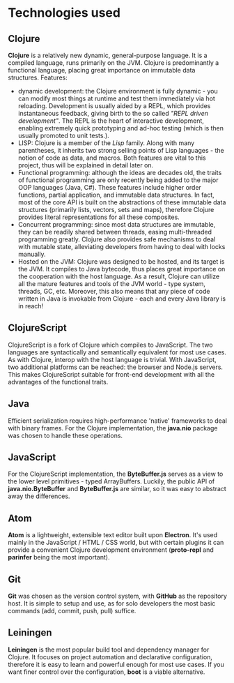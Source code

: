 # Technologies used

## Clojure

**Clojure** is a relatively new dynamic, general-purpose language. It is a compiled language, runs primarily on the JVM. Clojure is predominantly a functional language, placing great importance on immutable data structures. Features:

- dynamic development: the Clojure environment is fully dynamic - you can modify most things at runtime and test them immediately via hot reloading. Development is usually aided by a REPL, which provides instantaneous feedback, giving birth to the so called _"REPL driven development"_. The REPL is the heart of interactive development, enabling extremely quick prototyping and ad-hoc testing (which is then usually promoted to unit tests.).
- LISP: Clojure is a member of the _Lisp_ family. Along with many parentheses, it inherits two strong selling points of Lisp languages - the notion of code as data, and macros. Both features are vital to this project, thus will be explained in detail later on.
- Functional programming: although the ideas are decades old, the traits of functional programming are only recently being added to the major OOP languages (Java, C#). These features include higher order functions, partial application, and immutable data structures. In fact, most of the core API is built on the abstractions of these immutable data structures (primarily lists, vectors, sets and maps), therefore Clojure provides literal representations for all these composites.
- Concurrent programming: since most data structures are immutable, they can be readily shared between threads, easing multi-threaded programming greatly. Clojure also provides safe mechanisms to deal with mutable state, alleviating developers from having to deal with locks manually.
- Hosted on the JVM: Clojure was designed to be hosted, and its target is the JVM. It compiles to Java bytecode, thus places great importance on the cooperation with the host language. As a result, Clojure can utilize all the mature features and tools of the JVM world - type system, threads, GC, etc. Moreover, this also means that any piece of code written in Java is invokable from Clojure - each and every Java library is in reach!

## ClojureScript

ClojureScript is a fork of Clojure which compiles to JavaScript. The two languages are syntactically and semantically equivalent for most use cases. As with Clojure, interop with the host language is trivial. With JavaScript, two additional platforms can be reached: the browser and Node.js servers. This makes ClojureScript suitable for front-end development with all the advantages of the functional traits.

## Java

Efficient serialization requires high-performance 'native' frameworks to deal with binary frames. For the Clojure implementation, the **java.nio** package was chosen to handle these operations.

## JavaScript

For the ClojureScript implementation, the **ByteBuffer.js** serves as a view to the lower level primitives - typed ArrayBuffers. Luckily, the public API of **java.nio.ByteBuffer** and **ByteBuffer.js** are similar, so it was easy to abstract away the differences.

## Atom

**Atom** is a lightweight, extensible text editor built upon **Electron**. It's used mainly in the JavaScript / HTML / CSS world, but with certain plugins it can provide a convenient Clojure development environment (**proto-repl** and **parinfer** being the most important).

## Git

**Git** was chosen as the version control system, with **GitHub** as the repository host. It is simple to setup and use, as for solo developers the most basic commands (add, commit, push, pull) suffice.

## Leiningen

**Leiningen** is the most popular build tool and dependency manager for Clojure. It focuses on project automation and declarative configuration, therefore it is easy to learn and powerful enough for most use cases. If you want finer control over the configuration, **boot** is a viable alternative.
